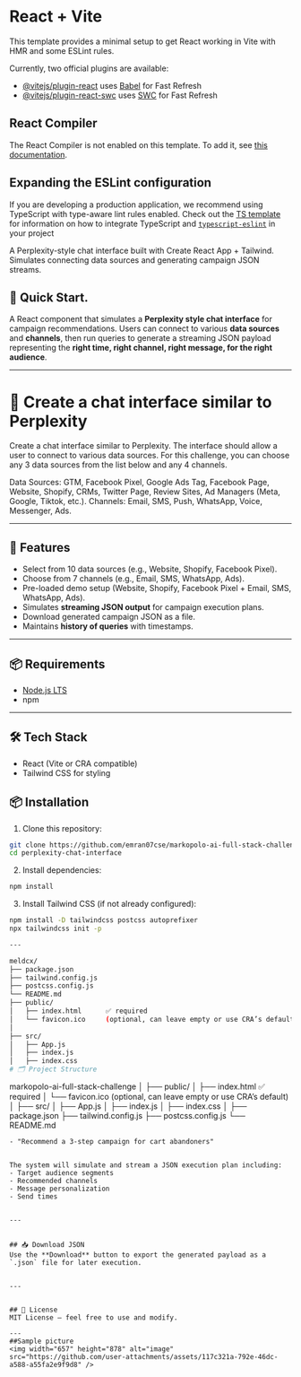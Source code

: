 # React + Vite

This template provides a minimal setup to get React working in Vite with HMR and some ESLint rules.

Currently, two official plugins are available:

- [@vitejs/plugin-react](https://github.com/vitejs/vite-plugin-react/blob/main/packages/plugin-react) uses [Babel](https://babeljs.io/) for Fast Refresh
- [@vitejs/plugin-react-swc](https://github.com/vitejs/vite-plugin-react/blob/main/packages/plugin-react-swc) uses [SWC](https://swc.rs/) for Fast Refresh

## React Compiler

The React Compiler is not enabled on this template. To add it, see [this documentation](https://react.dev/learn/react-compiler/installation).

## Expanding the ESLint configuration

If you are developing a production application, we recommend using TypeScript with type-aware lint rules enabled. Check out the [TS template](https://github.com/vitejs/vite/tree/main/packages/create-vite/template-react-ts) for information on how to integrate TypeScript and [`typescript-eslint`](https://typescript-eslint.io) in your project


A Perplexity-style chat interface built with Create React App + Tailwind.
Simulates connecting data sources and generating campaign JSON streams.


## 🚀 Quick Start.

A React component that simulates a **Perplexity style chat interface** for campaign recommendations. 
Users can connect to various **data sources** and **channels**, then run queries to generate a streaming JSON payload 
representing the **right time, right channel, right message, for the right audience**.


---

# 📂 Create a chat interface similar to Perplexity

Create a chat interface similar to Perplexity. The interface should allow a user to connect to various data sources. For this challenge, you can choose any 3 data sources from the list below and any 4 channels.

Data Sources: GTM, Facebook Pixel, Google Ads Tag, Facebook Page, Website, Shopify, CRMs, Twitter Page, Review Sites, Ad Managers (Meta, Google, Tiktok, etc.).
Channels: Email, SMS, Push, WhatsApp, Voice, Messenger, Ads. 

---

## 🚀 Features
- Select from 10 data sources (e.g., Website, Shopify, Facebook Pixel).
- Choose from 7 channels (e.g., Email, SMS, WhatsApp, Ads).
- Pre-loaded demo setup (Website, Shopify, Facebook Pixel + Email, SMS, WhatsApp, Ads).
- Simulates **streaming JSON output** for campaign execution plans.
- Download generated campaign JSON as a file.
- Maintains **history of queries** with timestamps.
---

## 📦 Requirements
- [Node.js LTS](https://nodejs.org/en/download/) 
- npm  

---

## 🛠️ Tech Stack
- React (Vite or CRA compatible)
- Tailwind CSS for styling

## 📦 Installation


1. Clone this repository:
```bash
git clone https://github.com/emran07cse/markopolo-ai-full-stack-challenge.git
cd perplexity-chat-interface
```


2. Install dependencies:
```bash
npm install
```


3. Install Tailwind CSS (if not already configured):
```bash
npm install -D tailwindcss postcss autoprefixer
npx tailwindcss init -p

---

meldcx/
├── package.json
├── tailwind.config.js
├── postcss.config.js
└── README.md
├── public/
│   ├── index.html      ✅ required
│   └── favicon.ico     (optional, can leave empty or use CRA’s default)
│
├── src/
│   ├── App.js
│   ├── index.js
│   ├── index.css
# 🗂 Project Structure
```
markopolo-ai-full-stack-challenge
│
├── public/
│   ├── index.html      ✅ required
│   └── favicon.ico     (optional, can leave empty or use CRA’s default)
│
├── src/
│   ├── App.js
│   ├── index.js
│   ├── index.css
│
├── package.json
├── tailwind.config.js
├── postcss.config.js
└── README.md

```## 🎯 Example Query
- "Recommend a 3-step campaign for cart abandoners"


The system will simulate and stream a JSON execution plan including:
- Target audience segments
- Recommended channels
- Message personalization
- Send times


---


## 📥 Download JSON
Use the **Download** button to export the generated payload as a `.json` file for later execution.


---


## 📜 License
MIT License — feel free to use and modify.

--- 
##Sample picture
<img width="657" height="878" alt="image" src="https://github.com/user-attachments/assets/117c321a-792e-46dc-a588-a55fa2e9f9d8" />
